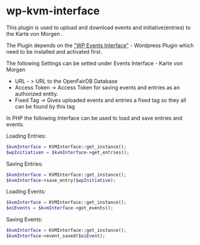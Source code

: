 # wp-kvm-interface

This plugin is used to upload and download events and initiative(entries) to the Karte von Morgen .

The Plugin depends on the ["WP Events Interface"](https://github.com/kartevonmorgen/wp-events-interface) - Wordpress Plugin which need to be installed and activated first.

The following Settings can be setted under Events Interface - Karte von Morgen
* URL - > URL to the OpenFairDB Database
* Access Token	-> Access Token for saving events and entries as an authorized entity.
* Fixed Tag -> Gives uploaded events and entries a fixed tag so they all can be found by this tag

In PHP the following Interface can be used to load and save entries and events.

Loading Entries:
```php
$kvmInterface = KVMInterface::get_instance();
$wpInitiativen = $kvmInterface->get_entries();
```

Saving Entries:
```php
$kvmInterface = KVMInterface::get_instance();
$kvmInterface->save_entry($wpInitiative);
```

Loading Events:
```php
$kvmInterface = KVMInterface::get_instance();
$eiEvents = $kvmInterface->get_events();
```

Saving Events:
```php
$kvmInterface = KVMInterface::get_instance();
$kvmInterface->event_saved($eiEvent);
```
